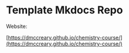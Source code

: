 # Template Mkdocs Repo

Website: 

[https://dmccreary.github.io/chemistry-course/](https://dmccreary.github.io/chemistry-course/)